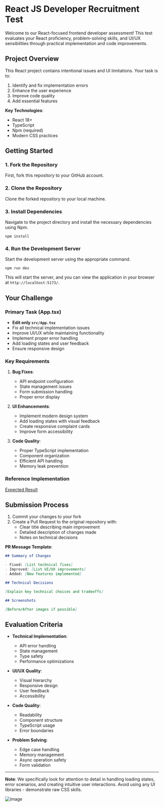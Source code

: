 # React JS Developer Recruitment Test

Welcome to our React-focused frontend developer assessment! This test evaluates your React proficiency, problem-solving skills, and UI/UX sensibilities through practical implementation and code improvements.

## Project Overview

This React project contains intentional issues and UI limitations. Your task is to:

1. Identify and fix implementation errors
2. Enhance the user experience
3. Improve code quality
4. Add essential features

**Key Technologies**:

- React 18+
- TypeScript
- Npm (required)
- Modern CSS practices

## Getting Started

### 1. Fork the Repository

First, fork this repository to your GitHub account.

### 2. Clone the Repository

Clone the forked repository to your local machine.

### 3. Install Dependencies

Navigate to the project directory and install the necessary dependencies using Npm.

```
npm install
```

### 4. Run the Development Server

Start the development server using the appropriate command.

```
npm run dev
```

This will start the server, and you can view the application in your browser at `http://localhost:5173/`.

## Your Challenge

### Primary Task (App.tsx)

- **Edit only `src/App.tsx`**
- Fix all technical implementation issues
- Improve UI/UX while maintaining functionality
- Implement proper error handling
- Add loading states and user feedback
- Ensure responsive design

### Key Requirements

1. **Bug Fixes**:

   - API endpoint configuration
   - State management issues
   - Form submission handling
   - Proper error display

2. **UI Enhancements**:

   - Implement modern design system
   - Add loading states with visual feedback
   - Create responsive complaint cards
   - Improve form accessibility

3. **Code Quality**:
   - Proper TypeScript implementation
   - Component organization
   - Efficient API handling
   - Memory leak prevention

### Reference Implementation

[Expected Result](https://sugary-vue-recruitment-demo.netlify.app/)

## Submission Process

1. Commit your changes to your fork
2. Create a Pull Request to the original repository with:
   - Clear title describing main improvement
   - Detailed description of changes made
   - Notes on technical decisions

**PR Message Template**:

```markdown
## Summary of Changes

- Fixed: [List technical fixes]
- Improved: [List UI/UX improvements]
- Added: [New features implemented]

## Technical Decisions

[Explain key technical choices and tradeoffs]

## Screenshots

[Before/After images if possible]
```

## Evaluation Criteria

- **Technical Implementation**:

  - API error handling
  - State management
  - Type safety
  - Performance optimizations

- **UI/UX Quality**:

  - Visual hierarchy
  - Responsive design
  - User feedback
  - Accessibility

- **Code Quality**:

  - Readability
  - Component structure
  - TypeScript usage
  - Error boundaries

- **Problem Solving**:
  - Edge case handling
  - Memory management
  - Async operation safety
  - Form validation

---

**Note**: We specifically look for attention to detail in handling loading states, error scenarios, and creating intuitive user interactions. Avoid using any UI libraries - demonstrate raw CSS skills.

![image](https://github.com/user-attachments/assets/311c420f-eaf5-4a0e-a654-92cb389dde01)

